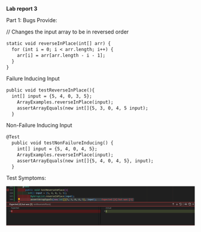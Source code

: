 **Lab report 3**

Part 1: Bugs
Provide:

// Changes the input array to be in reversed order
```
static void reverseInPlace(int[] arr) {
  for (int i = 0; i < arr.length; i++) {
    arr[i] = arr[arr.length - i - 1];
  }
}
```

Failure Inducing Input                      

```
public void testReverseInPlace(){
  int[] input = {5, 4, 0, 3, 5};
    ArrayExamples.reverseInPlace(input);
    assertArrayEquals(new int[]{5, 3, 0, 4, 5 input);
  }
 ```

Non-Failure Inducing Input      

```
@Test
  public void testNonFailureInducing() {
    int[] input = {5, 4, 0, 4, 5};
    ArrayExamples.reverseInPlace(input);
    assertArrayEquals(new int[]{5, 4, 0, 4, 5}, input);
  }
```

Test Symptoms:

![Image](symptom1.png)









                      







                      
                      
          
                      
                    

